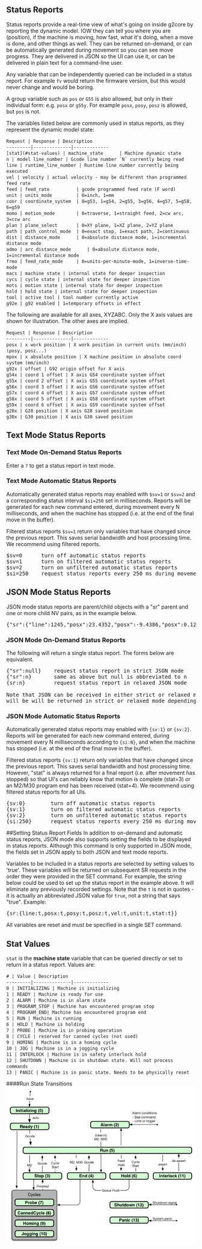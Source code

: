 ## Status Reports
Status reports provide a real-time view of what's going on inside g2core by reporting the dynamic model. IOW they can tell you where you are (position), if the machine is moving, how fast, what it's doing, when a move is done, and other things as well. They can be returned on-demand, or can be automatically generated during movement so you can see move progress. They are delivered in JSON so the UI can use it, or can be delivered in plain text for a command-line user.  

Any variable that can be independently queried can be included in a status report. For example `fv` would return the firmware version, but this would never change and would be boring.

A group variable such as `pos` or `G55` is also allowed, but only in their individual form: e.g. `posx` or `g55y`. For example `posx`, `posy`, `posz` is allowed, but `pos` is not.

The variables listed below are commonly used in status reports, as they represent the dynamic model state:

	Request | Response | Description
	---------|--------------|-------------
	[stat](#stat-values) | machine_state      | Machine dynamic state
	n | model line_number | Gcode line number `N` currently being read
	line | runtime_line_number | Runtime line number currently being executed
	vel | velocity | actual velocity - may be different than programmed feed rate 
	feed | feed_rate          | gcode programmed feed rate (F word) 
	unit | units_mode         | 0=inch, 1=mm
	coor | coordinate_system  | 0=g53, 1=g54, 2=g55, 3=g56, 4=g57, 5=g58, 6=g59
	momo | motion_mode        | 0=traverse, 1=straight feed, 2=cw arc, 3=ccw arc
	plan | plane_select       | 0=XY plane, 1=XZ plane, 2=YZ plane
	path | path_control_mode  | 0=exact stop, 1=exact path, 2=continuous
	dist | distance_mode      | 0=absolute distance mode, 1=incremental distance mode
	admo | arc distance_mode      | 0=absolute distance mode, 1=incremental distance mode
	frmo | feed_rate_mode     | 0=units-per-minute-mode, 1=inverse-time-mode
	macs | machine state | internal state for deeper inspection
	cycs | cycle state | internal state for deeper inspection
	mots | motion state | internal state for deeper inspection
	hold | hold state | internal state for deeper inspection
	tool | active tool | tool number currently active
	g92e | g92 enabled | 1=temporary offsets in effect 

The following are available for all axes, XYZABC. Only the X axis values are shown for illustration. The other axes are implied.

	Request | Response | Description
	---------|--------------|-------------
	posx | x work position | X work position in current units (mm/inch) (posy, posz...)
	mpox | x absolute position | X machine position in absolute coord system (mm/inch)
	g92x | offset | G92 origin offset for X axis
	g54x | coord 1 offset | X axis G54 coordinate system offset
	g55x | coord 2 offset | X axis G55 coordinate system offset
	g56x | coord 3 offset | X axis G56 coordinate system offset
	g57x | coord 4 offset | X axis G57 coordinate system offset
	g58x | coord 5 offset | X axis G58 coordinate system offset
	g59x | coord 6 offset | X axis G59 coordinate system offset
	g28x | G28 position | X axis G28 saved position
	g30x | G30 position | X axis G30 saved position

## Text Mode Status Reports
### Text Mode On-Demand Status Reports
Enter a `?` to get a status report in text mode.

### Text Mode Automatic Status Reports
Automatically generated status reports may enabled with `$sv=1` or `$sv=2` and a corresponding status interval `$si=250` set in milliseconds. Reports will be generated for each new command entered, during movement every N milliseconds, and when the machine has stopped (i.e. at the end of the final move in the buffer).

Filtered status reports `$sv=1` return only variables that have changed since the previous report. This saves serial bandwidth and host processing time. We recommend using filtered reports.
<pre>
$sv=0      turn off automatic status reports
$sv=1      turn on filtered automatic status reports
$sv=2      turn on unfiltered automatic status reports
$si=250    request status reports every 250 ms during movement
</pre> 

## JSON Mode Status Reports
JSON mode status reports are parent/child objects with a "sr" parent and one or more child NV pairs, as in the example below.<br> 

<pre>
{"sr":{"line":1245,"posx":23.4352,"posx":-9.4386,"posx":0.125,"vel":600,"unit":"1","stat":"5"}}
</pre>

### JSON Mode On-Demand Status Reports
The following will return a single status report. The forms below are equivalent.
<pre>
{"sr":null}    request status report in strict JSON mode
{"sr":n}       same as above but null is abbreviated to n
{sr:n}         request status report in relaxed JSON mode

Note that JSON can be received in either strict or relaxed mode, but results 
will be will be returned in strict or relaxed mode depending on {js:N} setting
</pre> 

### JSON Mode Automatic Status Reports
Automatically generated status reports may enabled with `{sv:1}` or `{sv:2}`. Reports will be generated for each new command entered, during movement every N milliseconds according to `{si:N}`, and when the machine has stopped (i.e. at the end of the final move in the buffer).

Filtered status reports `{sv:1}` return only variables that have changed since the previous report. This saves serial bandwidth and host processing time. However, "stat" is always returned for a final report (i.e. after movement has stopped) so that UI's can reliably know that motion is complete (stat=3) or an M2/M30 program end has been received (stat=4). We recommend using filtered status reports for all UIs.
<pre>
{sv:0}        turn off automatic status reports
{sv:1}        turn on filtered automatic status reports
{sv:2}        turn on unfiltered automatic status reports
{si:250}      request status reports every 250 ms during movement
</pre> 

##Setting Status Report Fields
In addition to on-demand and automatic status reports, JSON mode also supports setting the fields to be displayed in status reports. Although this command is only supported in JSON mode, the fields set in JSON apply to both JSON and text mode reports.

Variables to be included in a status reports are selected by setting values to 'true'. These variables will be returned on subsequent SR requests in the order they were provided in the SET command. For example, the string below could be used to set up the status report in the example above. It will eliminate any previously recorded settings. Note that the `t` is not in quotes - it is actually an abbreviated JSON value for `true`, not a string that says "true". Example:
<pre>
{sr:{line:t,posx:t,posy:t,posz:t,vel:t,unit:t,stat:t}}
</pre> 

All variables are reset and must be specified in a single SET command.

## Stat Values
`stat` is the **machine state** variable that can be queried directly or set to return in a status report. Values are:

	# | Value | Description
	---------|--------------|-------------
	0 | INITIALIZING | Machine is initializing
	1 | READY | Machine is ready for use
	2 | ALARM | Machine is in alarm state
	3 | PROGRAM_STOP | Machine has encountered program stop
	4 | PROGRAM_END| Machine has encountered program end
	5 | RUN | Machine is running
	6 | HOLD | Machine is holding
	7 | PROBE | Machine is in probing operation
	8 | CYCLE | reserved for canned cycles (not used) 
	9 | HOMING | Machine is in a homing cycle
	10 | JOG | Machine is in a jogging cycle
	11 | INTERLOCK | Machine is in safety interlock hold
	12 | SHUTDOWN | Machine is in shutdown state. Will not process commands
	13 | PANIC | Machine is in panic state. Needs to be physically reset

####Run State Transitions
![System States](images/SystemStates.jpg)

